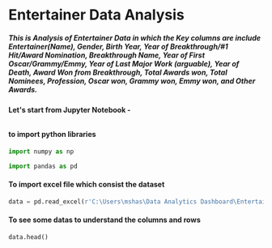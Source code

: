 # Entertainer Data Analysis

<h5>
 This is Analysis of Entertainer Data in which the Key columns are include Entertainer(Name), Gender, Birth Year, Year of Breakthrough/#1 Hit/Award Nomination, Breakthrough Name, Year of First Oscar/Grammy/Emmy, Year of Last Major Work (arguable), Year of Death, Award Won from Breakthrough, Total Awards won, Total Nominees, Profession, Oscar won, Grammy won, Emmy won, and Other Awards.
  
<!-- ![image](https://github.com/shashikant190/Entertainer-Data-Analysis/assets/114300191/8b43bb06-f916-49f8-9ea2-ab382f072c00) -->

 </h5>
<h4>
Let's start from Jupyter Notebook -
  <br>
  <br>
  <p>to import python libraries</p> 
</h4>

```python
import numpy as np
```
```python
import pandas as pd
```
<h4>
To import excel file which consist the dataset
</h4>

```python
data = pd.read_excel(r'C:\Users\mshas\Data Analytics Dashboard\Entertainers Data Analysis\Entertainer - Final.xlsx')
```
<h4>
To see some datas to understand the columns and rows
</h4>

```python
data.head()
```
